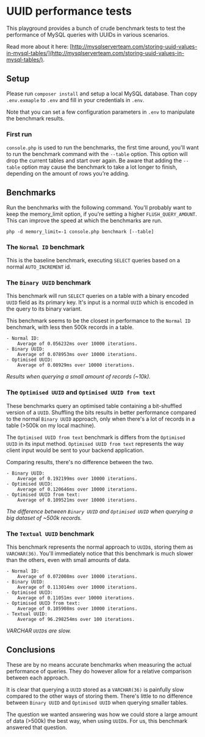 # UUID performance tests

This playground provides a bunch of crude benchmark tests to test the performance of MySQL queries with UUIDs in various scenarios.

Read more about it here: [http://mysqlserverteam.com/storing-uuid-values-in-mysql-tables/](http://mysqlserverteam.com/storing-uuid-values-in-mysql-tables/).

## Setup

Please run `composer install` and setup a local MySQL database. Than copy `.env.exmaple` to `.env` and fill in your credentials in `.env`.

Note that you can set a few configuration parameters in `.env` to manipulate the benchmark results.

### First run

`console.php` is used to run the benchmarks, the first time around, you'll want to run the benchmark command with the `--table` option.
This option will drop the current tables and start over again. 
Be aware that adding the `--table` option may cause the benchmark to take a lot longer to finish, depending on the amount of rows you're adding.

## Benchmarks

Run the benchmarks with the following command. You'll probably want to keep the memory_limit option, if you're setting a higher `FLUSH_QUERY_AMOUNT`.
This can improve the speed at which the benchmarks are run.

```
php -d memory_limit=-1 console.php benchmark [--table]
```

### The `Normal ID` benchmark

This is the baseline benchmark, executing `SELECT` queries based on a normal `AUTO_INCREMENT` id.

### The `Binary UUID` benchmark

This benchmark will run `SELECT` queries on a table with a binary encoded `UUID` field as its primary key. 
It's input is a normal `UUID` which is encoded in the query to its binary variant.

This benchmark seems to be the closest in performance to the `Normal ID` benchmark, with less then 500k records in a table.

```
- Normal ID:
    Average of 0.056232ms over 10000 iterations.
- Binary UUID:
    Average of 0.078953ms over 10000 iterations.
- Optimised UUID:
    Average of 0.08929ms over 10000 iterations.
```

*Results when querying a small amount of records (~10k).*

### The `Optimised UUID` and `Optimised UUID from text`

These benchmarks query an optimised table containing a bit-shuffled version of a `UUID`.
Shuffling the bits results in better performance compared to the normal `Binary UUID` approach, only when there's 
a lot of records in a table (>500k on my local machine).

The `Optimised UUID from text` benchmark is differs from the `Optimised UUID` in its input method. 
`Optimised UUID from text` represents the way client input would be sent to your backend application. 

Comparing results, there's no difference between the two.

```
- Binary UUID:
    Average of 0.192199ms over 10000 iterations.
- Optimised UUID:
    Average of 0.120646ms over 10000 iterations.
- Optimised UUID from text:
    Average of 0.109521ms over 10000 iterations.
```

*The difference between `Binary UUID` and `Optimised UUID` when querying a big dataset of ~500k records.*

### The `Textual UUID` benchmark

This benchmark represents the normal approach to `UUID`s, storing them as `VARCHAR(36)`. 
You'll immediately notice that this benchmark is much slower than the others, even with small amounts of data.

```
- Normal ID:
    Average of 0.072008ms over 10000 iterations.
- Binary UUID:
    Average of 0.113014ms over 10000 iterations.
- Optimised UUID:
    Average of 0.11051ms over 10000 iterations.
- Optimised UUID from text:
    Average of 0.105908ms over 10000 iterations.
- Textual UUID:
    Average of 96.298254ms over 100 iterations.
```

*VARCHAR `UUID`s are slow.*

## Conclusions

These are by no means accurate benchmarks when measuring the actual performance of queries. 
They do however allow for a relative comparison between each approach. 

It is clear that querying a `UUID` stored as a `VARCHAR(36)` is painfully slow compared to the other ways of storing them.
There's little to no difference between `Binary UUID` and `Optimised UUID` when querying smaller tables.

The question we wanted answering was how we could store a large amount of data (>500k) the best way, when using `UUID`s.
For us, this benchmark answered that question.
